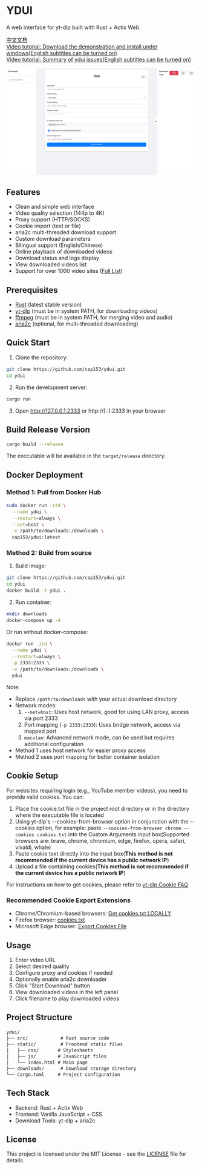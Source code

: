 # YDUI

A web interface for yt-dlp built with Rust + Actix Web.

[中文文档](README_zh.md)  
[Video tutorial: Download the demonstration and install under windows(English subtitles can be turned on)](https://www.youtube.com/watch?v=hLKCX9bgsqA&t=72s)  
[Video tutorial: Summary of ydui issues(English subtitles can be turned on)](https://www.youtube.com/watch?v=IG6wUZaYCes)

![interface](static/interface.png)

## Features

- Clean and simple web interface
- Video quality selection (144p to 4K)
- Proxy support (HTTP/SOCKS)
- Cookie import (text or file)
- aria2c multi-threaded download support
- Custom download parameters
- Bilingual support (English/Chinese)
- Online playback of downloaded videos
- Download status and logs display
- View downloaded videos list
- Support for over 1000 video sites ([Full List](https://github.com/yt-dlp/yt-dlp/blob/master/supportedsites.md))

## Prerequisites

- [Rust](https://www.rust-lang.org/tools/install) (latest stable version)
- [yt-dlp](https://github.com/yt-dlp/yt-dlp) (must be in system PATH, for downloading videos)
- [ffmpeg](https://www.ffmpeg.org/download.html) (must be in system PATH, for merging video and audio)
- [aria2c](https://github.com/aria2/aria2) (optional, for multi-threaded downloading)

## Quick Start

1. Clone the repository:

```bash
git clone https://github.com/cap153/ydui.git
cd ydui
```

2. Run the development server:

```bash
cargo run
```

3. Open http://127.0.0.1:2333 or http://[::]:2333 in your browser

## Build Release Version

```bash
cargo build --release
```

The executable will be available in the `target/release` directory.

## Docker Deployment

### Method 1: Pull from Docker Hub
```bash
sudo docker run -itd \
  --name ydui \
  --restart=always \
  --net=host \
  -v /path/to/downloads:/downloads \
  cap153/ydui:latest
```

### Method 2: Build from source
1. Build image:
```bash
git clone https://github.com/cap153/ydui.git
cd ydui
docker build -t ydui .
```

2. Run container:
```bash
mkdir downloads
docker-compose up -d
```

Or run without docker-compose:
```bash
docker run -itd \
  --name ydui \
  --restart=always \
  -p 2333:2333 \
  -v /path/to/downloads:/downloads \
  ydui
```

Note:
- Replace `/path/to/downloads` with your actual download directory
- Network modes:
  1. `--net=host`: Uses host network, good for using LAN proxy, access via port 2333
  2. Port mapping (`-p 2333:2333`): Uses bridge network, access via mapped port
  3. `macvlan`: Advanced network mode, can be used but requires additional configuration
- Method 1 uses host network for easier proxy access
- Method 2 uses port mapping for better container isolation

## Cookie Setup

For websites requiring login (e.g., YouTube member videos), you need to provide valid cookies. You can:

1. Place the cookie.txt file in the project root directory or in the directory where the executable file is located
2. Using yt-dlp's --cookies-from-browser option in conjunction with the --cookies option, for example: paste `--cookies-from-browser chrome --cookies cookies.txt` into the Custom Arguments input box(Supported browsers are: brave, chrome, chromium, edge, firefox, opera, safari, vivaldi, whale)
3. Paste cookie text directly into the input box(**This method is not recommended if the current device has a public network IP**)
4. Upload a file containing cookies(**This method is not recommended if the current device has a public network IP**)

For instructions on how to get cookies, please refer to [yt-dlp Cookie FAQ](https://github.com/yt-dlp/yt-dlp/wiki/FAQ#how-do-i-pass-cookies-to-yt-dlp)

### Recommended Cookie Export Extensions

- Chrome/Chromium-based browsers: [Get cookies.txt LOCALLY](https://chrome.google.com/webstore/detail/get-cookiestxt-locally/cclelndahbckbenkjhflpdbgdldlbecc)
- Firefox browser: [cookies.txt](https://addons.mozilla.org/zh-CN/firefox/addon/cookies-txt/)
- Microsoft Edge browser: [Export Cookies File](https://microsoftedge.microsoft.com/addons/detail/export-cookies-file/hbglikhfdcfhdfikmocdflffaecbnedo)

## Usage

1. Enter video URL
2. Select desired quality
3. Configure proxy and cookies if needed
4. Optionally enable aria2c downloader
5. Click "Start Download" button
6. View downloaded videos in the left panel
7. Click filename to play downloaded videos

## Project Structure

```
ydui/
├── src/            # Rust source code
├── static/         # Frontend static files
│   ├── css/       # Stylesheets
│   ├── js/        # JavaScript files
│   └── index.html # Main page
├── downloads/      # Download storage directory
└── Cargo.toml     # Project configuration
```

## Tech Stack

- Backend: Rust + Actix Web
- Frontend: Vanilla JavaScript + CSS
- Download Tools: yt-dlp + aria2c

## License

This project is licensed under the MIT License - see the [LICENSE](LICENSE) file for details.


